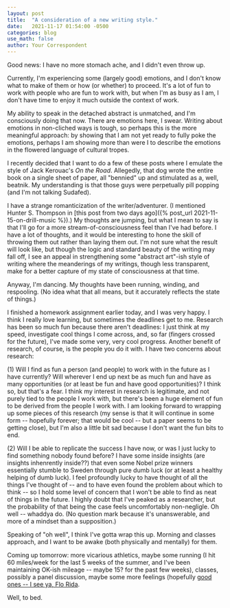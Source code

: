 ```yaml
---
layout: post
title:  "A consideration of a new writing style."
date:   2021-11-17 01:54:00 -0500
categories: blog
use_math: false
author: Your Correspondent
---
```


Good news: I have no more stomach ache, and I didn't even throw up.

Currently, I'm experiencing some (largely good) emotions, and I don't know what to make of them or how (or whether) to proceed. It's a lot of fun to work with people who are fun to work with, but when I'm as busy as I am, I don't have time to enjoy it much outside the context of work.

My ability to speak in the detached abstract is unmatched, and I'm consciously doing that now. There are emotions here, I swear. Writing about emotions in non-cliched ways is tough, so perhaps this is the more meaningful approach: by showing that I am not yet ready to fully poke the emotions, perhaps I am showing more than were I to describe the emotions in the flowered language of cultural tropes.

I recently decided that I want to do a few of these posts where I emulate the style of Jack Kerouac's *On the Road*. Allegedly, that dog wrote the entire book on a single sheet of paper, all "bennied" up and stimulated as a, well, beatnik. My understanding is that those guys were perpetually pill popping (and I'm not talking Sudafed).

I have a strange romanticization of the writer/adventurer. (I mentioned Hunter S. Thompson in [this post from two days ago]({% post_url 2021-11-15-on-drill-music %}).) My thoughts are jumping, but what I mean to say is that I'll go for a more stream-of-consciousness feel than I've had before. I have a lot of thoughts, and it would be interesting to hone the skill of throwing them out rather than laying them out. I'm not sure what the result will look like, but though the logic and standard beauty of the writing may fall off, I see an appeal in strengthening some "abstract art"-ish style of writing where the meanderings of my writings, though less transparent, make for a better capture of my state of consciousness at that time.

Anyway, I'm dancing. My thoughts have been running, winding, and respooling. (No idea what that all means, but it accurately reflects the state of things.)

I finished a homework assignment earlier today, and I was very happy. I think I really love learning, but sometimes the deadlines get to me. Research has been so much fun because there aren't deadlines: I just think at my speed, investigate cool things I come across, and, so far (fingers crossed for the future), I've made some very, very cool progress. Another benefit of research, of course, is the people you do it with. I have two concerns about research:

(1) Will I find as fun a person (and people) to work with in the future as I have currently? Will wherever I end up next be as much fun and have as many opportunities (or at least be fun and have good opportunities)? I think so, but that's a fear. I think my interest in research is legitimate, and not purely tied to the people I work with, but there's been a huge element of fun to be derived from the people I work with. I am looking forward to wrapping up some pieces of this research (my sense is that it will continue in some form -- hopefully forever; that would be cool -- but a paper seems to be getting close), but I'm also a little bit sad because I don't want the fun bits to end. 

(2) Will I be able to replicate the success I have now, or was I just lucky to find something nobody found before? I have some inside insights (are insights inhenrently inside??) that even some Nobel prize winners essentially stumble to Sweden through pure dumb luck (or at least a healthy helping of dumb luck). I feel profoundly lucky to have thought of all the things I've thought of -- and to have even found the problem about which to think -- so I hold some level of concern that I won't be able to find as neat of things in the future. I highly doubt that I've peaked as a researcher, but the probability of that being the case feels uncomfortably non-negligle. Oh well -- whaddya do. (No question mark because it's unanswerable, and more of a mindset than a supposition.)


Speaking of "oh well", I think I've gotta wrap this up. Morning and classes approach, and I want to be awake (both physically and mentally) for them. 

Coming up tomorrow: more vicarious athletics, maybe some running (I hit 60 miles/week for the last 5 weeks of the summer, and I've been maintaining OK-ish mileage -- maybe 15? for the past few weeks), classes, possibly a panel discussion, maybe some more feelings (hopefully [good ones -- I see ya, Flo Rida](https://en.wikipedia.org/wiki/Good_Feeling_(song)).

Well, to bed.


